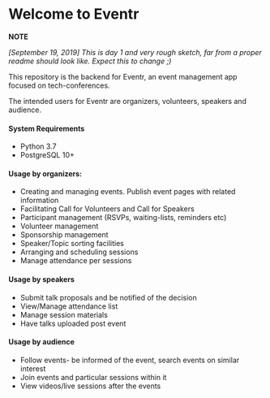 # Welcome to Eventr

**NOTE** 

*[September 19, 2019] This is day 1 and very rough sketch, far from a proper readme should look like. Expect this to change ;)*

This repository is the backend for Eventr, an event management app focused on tech-conferences.

The intended users for Eventr are organizers, volunteers, speakers and audience.

#### System Requirements

* Python 3.7
* PostgreSQL 10+

#### Usage by organizers:

* Creating and managing events. Publish event pages with related information
* Facilitating Call for Volunteers and Call for Speakers
* Participant management (RSVPs, waiting-lists, reminders etc)
* Volunteer management
* Sponsorship management
* Speaker/Topic sorting facilities
* Arranging and scheduling sessions
* Manage attendance per sessions

#### Usage by speakers

* Submit talk proposals and be notified of the decision
* View/Manage attendance list
* Manage session materials
* Have talks uploaded post event

#### Usage by audience

* Follow events- be informed of the event, search events on similar interest
* Join events and particular sessions within it
* View videos/live sessions after the events

